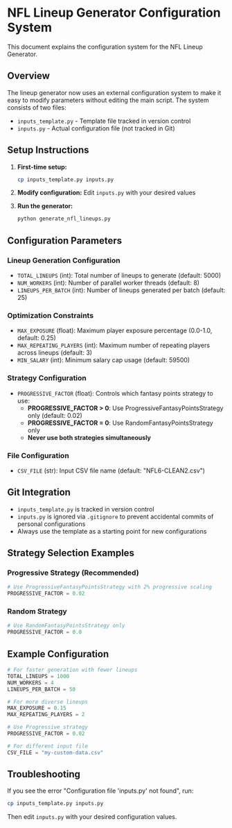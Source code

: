 # NFL Lineup Generator Configuration System

This document explains the configuration system for the NFL Lineup Generator.

## Overview

The lineup generator now uses an external configuration system to make it easy to modify parameters without editing the main script. The system consists of two files:

- `inputs_template.py` - Template file tracked in version control
- `inputs.py` - Actual configuration file (not tracked in Git)

## Setup Instructions

1. **First-time setup:**
   ```bash
   cp inputs_template.py inputs.py
   ```

2. **Modify configuration:**
   Edit `inputs.py` with your desired values

3. **Run the generator:**
   ```bash
   python generate_nfl_lineups.py
   ```

## Configuration Parameters

### Lineup Generation Configuration
- `TOTAL_LINEUPS` (int): Total number of lineups to generate (default: 5000)
- `NUM_WORKERS` (int): Number of parallel worker threads (default: 8)
- `LINEUPS_PER_BATCH` (int): Number of lineups generated per batch (default: 25)

### Optimization Constraints
- `MAX_EXPOSURE` (float): Maximum player exposure percentage (0.0-1.0, default: 0.25)
- `MAX_REPEATING_PLAYERS` (int): Maximum number of repeating players across lineups (default: 3)
- `MIN_SALARY` (int): Minimum salary cap usage (default: 59500)

### Strategy Configuration
- `PROGRESSIVE_FACTOR` (float): Controls which fantasy points strategy to use:
  - **PROGRESSIVE_FACTOR > 0**: Use ProgressiveFantasyPointsStrategy only (default: 0.02)
  - **PROGRESSIVE_FACTOR = 0**: Use RandomFantasyPointsStrategy only
  - **Never use both strategies simultaneously**

### File Configuration
- `CSV_FILE` (str): Input CSV file name (default: "NFL6-CLEAN2.csv")

## Git Integration

- `inputs_template.py` is tracked in version control
- `inputs.py` is ignored via `.gitignore` to prevent accidental commits of personal configurations
- Always use the template as a starting point for new configurations

## Strategy Selection Examples

### Progressive Strategy (Recommended)
```python
# Use ProgressiveFantasyPointsStrategy with 2% progressive scaling
PROGRESSIVE_FACTOR = 0.02
```

### Random Strategy
```python
# Use RandomFantasyPointsStrategy only
PROGRESSIVE_FACTOR = 0.0
```

## Example Configuration

```python
# For faster generation with fewer lineups
TOTAL_LINEUPS = 1000
NUM_WORKERS = 4
LINEUPS_PER_BATCH = 50

# For more diverse lineups
MAX_EXPOSURE = 0.15
MAX_REPEATING_PLAYERS = 2

# Use Progressive strategy
PROGRESSIVE_FACTOR = 0.02

# For different input file
CSV_FILE = "my-custom-data.csv"
```

## Troubleshooting

If you see the error "Configuration file 'inputs.py' not found", run:
```bash
cp inputs_template.py inputs.py
```

Then edit `inputs.py` with your desired configuration values.